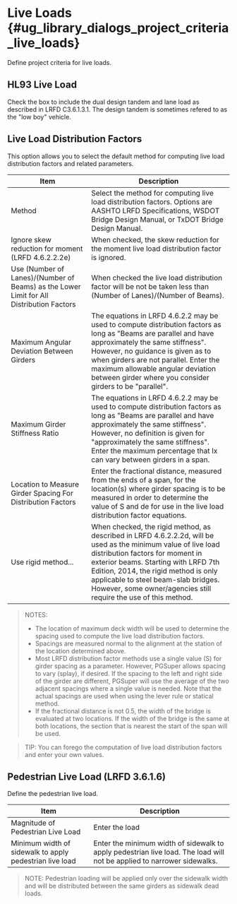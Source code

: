 Live Loads {#ug_library_dialogs_project_criteria_live_loads}
==============================================
Define project criteria for live loads.

HL93 Live Load
---------------
Check the box to include the dual design tandem and lane load as described in LRFD C3.6.1.3.1. The design tandem is sometimes refered to as the "low boy" vehicle.

Live Load Distribution Factors
-------------------------------
This option allows you to select the default method for computing live load distribution factors and related parameters.

Item | Description
-----|----------------
Method | Select the method for computing live load distribution factors. Options are AASHTO LRFD Specifications,  WSDOT Bridge Design Manual, or TxDOT Bridge Design Manual.
Ignore skew reduction for moment (LRFD 4.6.2.2.2e) | When checked, the skew reduction for the moment live load distribution factor is ignored.
Use (Number of Lanes)/(Number of Beams) as the Lower Limit for All Distribution Factors | When checked the live load distribution factor will be not be taken less than (Number of Lanes)/(Number of Beams).
Maximum Angular Deviation Between Girders | The equations in LRFD 4.6.2.2 may be used to compute distribution factors as long as "Beams are parallel and have approximately the same stiffness". However, no guidance is given as to when girders are not parallel. Enter the maximum allowable angular deviation between girder where you consider girders to be "parallel". 
Maximum Girder Stiffness Ratio | The equations in LRFD 4.6.2.2 may be used to compute distribution factors as long as "Beams are parallel and have approximately the same stiffness". However, no definition is given for "approximately the same stiffness". Enter the maximum percentage that Ix can vary between girders in a span.
Location to Measure Girder Spacing For Distribution Factors | Enter the fractional distance, measured from the ends of a span, for the location(s) where girder spacing is to be measured in order to determine the value of S and de for use in the live load distribution factor equations.
Use rigid method... | When checked, the rigid method, as described in LRFD 4.6.2.2.2d, will be used as the minimum value of live load distribution factors for moment in exterior beams. Starting with LRFD 7th Edition, 2014, the rigid method is only applicable to steel beam-slab bridges. However, some owner/agencies still require the use of this method.

> NOTES:
> * The location of maximum deck width will be used to determine the spacing used to compute the live load distribution factors.
> * Spacings are measured normal to the alignment at the station of the location determined above.
> * Most LRFD distribution factor methods use a single value (S) for girder spacing as a parameter. However, PGSuper allows spacing to vary (splay), if desired. If the spacing to the left and right side of the girder are different, PGSuper will use the average of the two adjacent spacings where a single value is needed. Note that the actual spacings are used when using the lever rule or statical method.
> * If the fractional distance is not 0.5, the width of the bridge is evaluated at two locations. If the width of the bridge is the same at both locations, the section that is nearest the start of the span will be used.

> TIP: You can forego the computation of live load distribution factors and enter your own values.
 
Pedestrian Live Load (LRFD 3.6.1.6)
------------------------------------
Define the pedestrian live load.

Item | Description
-----|-------------
Magnitude of Pedestrian Live Load | Enter the load
Minimum width of sidewalk to apply pedestrian live load | Enter the minimum width of sidewalk to apply pedestrian live load. The load will not be applied to narrower sidewalks.

> NOTE: Pedestrian loading will be applied only over the sidewalk width and will be distributed between the same girders as sidewalk dead loads.
